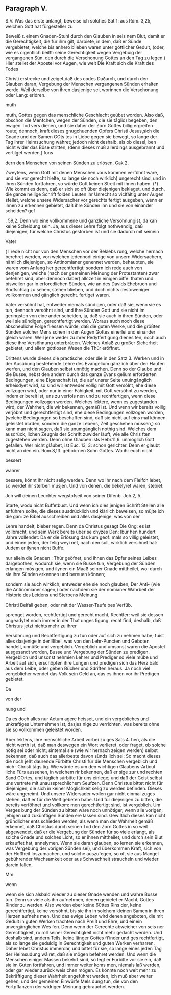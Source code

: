 
<!-- seite 293 -->

Paragraph V.
------------

S.V. Was das erste anlangt, beweise ich solches Sat 1: aus Róm. 3,25, welchen Gott hat fürgesteller zu

Beweiß r. einem Gnaden-Stuhl durch den Glauben in seis nem Blut, damit er die Gerechtigkeit, die für ihm gilt, darbiete, in dem, daß er Sünde vergebietet, welche bis anhero blieben waren unter göttlicher Gedult, (oder, wie es cigentlich beißt: seine Gerechtigkeit wegen Vergebuig der vergangenen Sün. den durch die Verschonung Gottes an den Tag zu legen.) Hier stellet der Apostel vor Augen, wie weit Die Kraft sich die Kraft des Todes

Christi erstrecke und zeiget,daß des codes Daðurch, und durch den Glauben daran, Vergebung der Menschen vergangenen Sünden erhalten werde. Weil derselbe von ihren dasjenige sei, worinnen die Verschonung oder Lang: erldren.

muth

muth, Gottes gegen das menschliche Geschlecht geübet worden. Also daß, obschon die Menfchen, wegen der Sünden, die sie tåglid) begeben, den ewigen Tod vers dienen, und sie daher der Zorn Gottes billig ergreifen route; dennoch, kraft dieses gnugchuenden Opfers Christi Jesus,sich die Gnade und der Samen GOts tes in Liebe gegen sie bewegt, so lange der Tag ihrer Heimsuchung währet; jedoch nicht deshalb, als ob diesel, ben nicht wider das Böse stritten, (denn dieses muß allerdings ausgebrannt und vertilget werden,) fons

dern den Menschen von seinen Sünden zu erlósen. Gak 2.

Zweytens, wenn Gott mit denen Menschen vous kommen verföhnt wäre, und sie vor gerecht hielte, so lange sie noch wirklich) ungerecht sind, und in ihren Súnden fortfahren, so würde Gott keinen Streit mit ihnen haben. (*) Wie kommt es denn, daß er sich so oft über diejenigen beklaget, und durch, die ganze heilige Schrift folden Leuten ihr Unrecht so viclfältig unter Augen stellet, welche unsere Widersacher vor gerechts fertigt ausgeben, wenn er ihnen zu erkennen gebietet, daß ihre Sünden ihn und sie von einander scheiden? gef

. 59,2. Denn wo eine vollkommene und ganzliche Versöhnungist, da kan keine Scheidung sein. Ja, aus dieser Lehre folgt nothwendig, daß diejenigen, für welche Christus gestorben ist und sie dadurch mit seinein

Vater


( I rede nicht nur von den Menschen vor der Beklebs rung, welche hernach berehret werden, von welchen jedennodi einige von unsern Widersachern, nämlich diejenigen, so Antinomianer genennet werden, behaupten, sie waren vom Anfang her gerechtfertigt; sondern ich rede auch von denjenigen, welche (nach der gemeinen Meinung der Protestanten) zwar befehret sind; aber dennoch daber) allczeit in einigen xiffe: thaten und bisweilen gar in erforedlichen Sünden, wie an des Davids Ehebruch und Sodtschlag zu sehen, stehen blieben, und doch nichts destoweniger vollkommen und gånglich gerecht. fertiget waren.

Vater versöhnt hat, entweder niemals sündigen, oder daß sie, wenn sie es tun, dennoch versöhnt sind, und ihre Sünden Gott und sie nicht im geringsten von eine ander scheiden, ja, daß sie auch in ihren Sünden, oder weil sie sündigen, gerechtfertigt werden. Woraus auch noch diese abscheuliche Folge fliessen würde, daß die guten Werke, und die größten Sünden solcher Mens schen in den Augen Gottes einerlei und einander gleich waren. Weil jene weder zu ihrer Redytfertigung dienes ten, noch auch diese ihre Versöhnung unterbrácen. Welches Anlaß zu großer Sicherheit gebietet, und allem gottlosen Wesen die Thür eröffnet.

Drittens wurde dieses die practische, oder die in den Satz 3. Werken und in der Ausübung bestehende Lehre des Evangelium gänzlich über den Haufen werfen, und den Glauben selbst unnötig machen. Denn so der Glaube und die Busse, nebst den andern durch das ganze Evans gelium erforderten Bedingungen, eine Eigenschaft ist, die auf unsrer Seite unuingånglich erheisdyet wird, so sind wir entweder völlig mit Gott versòlnt, ehe diese vollzogen wird, oder nur in einer Fähigkeit, mit Gott versöhnt zu werden, indem er bereit ist, uns zu verfols nen und zu rechtfertigen, wenn diese Bedingungen vollzogen werden. Welches lektere, wenn es zugestanden wird, der Wahrheit, die wir bekennen, gemäß ist. Und wenn wir bereits vollig verjóbnt und gerechtfertigt sind, ehe diese Bedingungen vollzogen worden, (welche Bedingungen so beschaffen sind, daß sie nicht auf eins mal können geleistet ircrden, sondern die ganze Lebens, Zeit geschehen müssen,) so kann man nicht sagen, daß sie unumgänglich nothig sind. Welches dem ausdrück, lichen Zeugnis der Schrift zuwider läuft, wie alle Chris ften zugestehen werden. Denn ohne Glauben ists Hebr.11,6. unmöglich Gott gefallen. Wer nicht glåubet, ist Euc. 13, 3: schon gerichter. Denn er glaubt nicht an den ein. Rom.8,13. gebobrnen Sohn Gottes. Wo ihr euch nicht

bessert

wahrer

bessere, könnt ihr nicht selig werden. Denn wo ihr nach dem Fleifch lebet, so werdet ihr sterben músjen. Und von denen, die bekelyret waren, stebiet:

Jch will deinen Leuchter wegstofseit von seiner Difenb. Joh.2, 5.

Starte, wodu nicht Buffetbust. Und wenn ich dies jenigen Schrift Stellen alle anführen sollte, die dieses ausdrücklich und klärlich beweisen, so müjte ich die gan: ze Bibel ausschreiben und alles dasjenige, was von der

Lehre handelt, bieber regen. Denn da Christus gesagt Die Ong: es ist vollbracht, und sein Werk bereits über se chyzes Den: Ibür hen hundert Jahre vollendet: Da er die Erlösung das kum geof: mals so villig geleistet, und einen jeden, der felig weyi net, nach den soll, wirklich versihnet hat: Judem er ilynen nicht Buffe.

nur allein die Gnaden : Thúr geöfnet, und ihnen das Dpfer seines Leibes dargebothen, wodurch sie, wenn sie Busse tun, Vergebung der Sünden erlangen mós gen, und ilynen ein Maaß seiner Gnade mittheilet, wo: durch sie ihre Sünden erkennen und bereuen können;

sondern sie auch wirklich, entweder ehe sie noch glauben, Der Anti- (wie die Antinomianer sagen,) oder nachdem sie der nomianer Wahrbeit der Historie des Leidens und Sterbens Meinung

Christi Beifall geben, oder mit der Wasser-Taufe bes Verfüb.

sprenget worden, rechtfertigt und gerecht macht, Rechtfer: weil sie dessen ungeadytet noch immer in der That unges tigung. recht find, deshalb, daß Christus jetzt nichts mehr zu ihrer

Versöhnung und Rechtfertigung zu tun oder auf sich zu nehmen habe; fuist alles dasjenige in der Bibel, was von den Lehr-Puncten und Geboten handelt, unnüße und vergeblich. Vergeblich und umsonst waren die Apostel ausgesandt worden, Busse und Vergebung der Sünden zu predigen. Vergeblich und unsonst nehmien Lehrer und Prediger so viele mübe und Arbeit auf sich, erschöpfen ihre Lungen und predigen sich das Herz bald aus dem Leibe, oder geben Bücher und Sdriften heraus. Ja noch viel vergeblicher wendet das Volk sein Geld an, das es ihnen vor ihr Predigen gebietet.

Da

von der

nung und

Da es doch alles nur Actum agere heisset, und ein vergebliches und unkraftiges Unternehmen ist, dasjes nige zu verrichten, was bereits ohne sie so vollkommen geleistet worden.

Aber lektens, ihre menschliche Arbeit vorbei zu ges Sats 4. hen, als die nicht werth ist, daß man deswegen ein Wort verlieret, oder fraget, ob solche nötig sei oder nicht; sintemal sie (wie wir hernach zeigen werden) selbst bekennen, daß auch das allerbeste davon sünds lich sei: So macht dieses die noch jeßt daurende Fürbitte Christi für die Menschen vergeblich und nich- Christi tågs tig. Wie würde es um den wichtigen Glaubens-Articut liche Fürs aussehen, in welchem rir bekennen, daß er sige zur und rechten Sand GOrtes, und täglich súrbitte für uns einlege; und daß der Geist selbst uns vertrete mit unaussprechlichem Seufzen. Denn Christus bittet nicht für diejenigen, die sich in keiner Möglichkeit selig zu werden befinden. Dieses wäre ungereimt. Und unsere Widersader wollen gar nicht einmal zuges stehen, daß er für die Welt gebeten babe. Und für diejenigen zu bitten, die bereits verföhnet und vollkom: men gerechtfertigt sind, ist vergeblich. Um Verges bung der Sünden zu bitten wäre noch unnötiger, wenn alle vorigen, jebigen und zukünftigen Sünden ere lassen sind. Gewißlich dieses kan nicht gründlicher ents schieden werden, als wenn man der Wahrheit gemäß erkennet, daß Christus durch seinen Tod den Zorn Gottes in so weit abgewendet, daß er die Vergebung der Sünden für so viele erlangt, als solche Gnade und solches Licht, so er ihnen mittheilet, und durch sein Blut erkauffet hat, annelymen. Wenn sie daran glauben, so lernen sie erkennen, was Vergebung der vorigen Sünden sei), und überkommen Kraft, sich von der Hoßheit loszumachen, und solche auszufegen, so oft sie aus Mangel gebührender Wachsamkeit oder aus Schwachheit straucheln und wieder darein fallen,

Mm

wenn

wenn sie sich alsbald wieder zu dieser Gnade wenden und wahre Busse tun. Denn so viele als ihn aufnehmen, denen gebietet er Macht, Gottes Rinder zu werden. Also werden eber keine 60ttes Rins der, keine gerechtfertigt, keine versöhnt, bis sie ihn in solchem kleinen Samen in ihren Herzen aufnehs men. Und das ewige Leben wird denen angeboten, die mit Gedult in guten Werken trachten nach Preiß und Ehre, und einein unvergånglichen Wes fen. Denn wenn der Gerechte abweicher von seis ner Gerechtigkeit, ro roll seiner Gerechtigkeit nicht mehr gedacht werden. Und deshalb
 sind, andern Teils, keine länger Gottes fi'inder und ges rechtfertigt, als so lange sie geduldig in Gerechtigkeit und guten Werken verharren. Daher lebet Christus immerdar, und bittet für sie, so lange eines jeden Tag der Heimsudung wålret, daß sie mögen befehret werden. Und wenn die Menschen einiger Massen bekehrt sind, so legt er Fürbitte vor sie ein, daß sie im Guten fortfahren, und immer weiter koms men, niemals laß werden, oder gar wieder aurück weis chen mögen. Es könnte noch weit mehr zu Bekräftigung dieser Wahrheit angeführet werden, ich muß aber weiter gehen, und der gemeinen Einwürfe Mels dung tun, die von den Fortpflanzern der widrigen Meinung gebrauchet werden.

